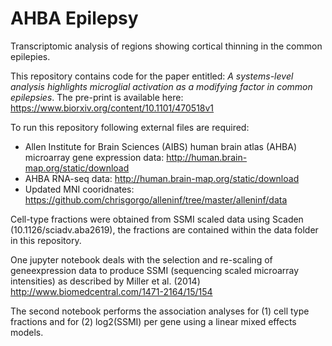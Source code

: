 # AHBA Epilepsy
Transcriptomic analysis of regions showing cortical thinning in the common epilepies.

This repository contains code for the paper entitled:
*A systems-level analysis highlights microglial activation as a modifying factor in common epilepsies*. 
The pre-print is available here: https://www.biorxiv.org/content/10.1101/470518v1

To run this repository following external files are required:
* Allen Institute for Brain Sciences (AIBS) human brain atlas (AHBA) microarray gene expression data: http://human.brain-map.org/static/download
* AHBA RNA-seq data: http://human.brain-map.org/static/download
* Updated MNI cooridnates: https://github.com/chrisgorgo/alleninf/tree/master/alleninf/data

Cell-type fractions were obtained from SSMI scaled data using Scaden (10.1126/sciadv.aba2619), the fractions are contained within the data folder in this repository.

One jupyter notebook deals with the selection and re-scaling of geneexpression data to produce SSMI (sequencing scaled microarray intensities) as described by Miller et al. (2014) http://www.biomedcentral.com/1471-2164/15/154

The second notebook performs the association analyses for (1) cell type fractions and for (2) log2(SSMI) per gene using a linear mixed effects models.
